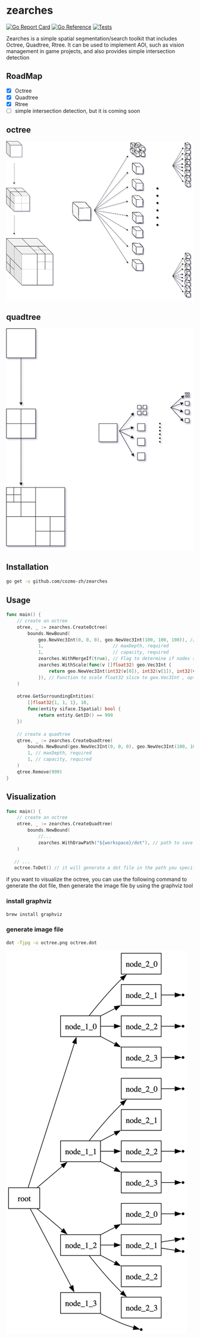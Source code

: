 # zearches
[![Go Report Card](https://goreportcard.com/badge/github.com/cozmo-zh/zearches)](https://goreportcard.com/report/github.com/cozmo-zh/zearches)
[![Go Reference](https://pkg.go.dev/badge/github.com/cozmo-zh/zearches.svg)](https://pkg.go.dev/github.com/cozmo-zh/zearches)
[![Tests](https://github.com/cozmo-zh/zearches/actions/workflows/tests.yaml/badge.svg)](https://github.com/cozmo-zh/zearches/actions/workflows/tests.yaml)

Zearches is a simple spatial segmentation/search toolkit that includes Octree, Quadtree, Rtree. It can be used to implement AOI, such as vision management in game projects, and also provides simple intersection detection

## RoadMap
- [x] Octree
- [x] Quadtree
- [x] Rtree
- [ ] simple intersection detection, but it is coming soon

## octree

![octree](draws/octree1.png) 

## quadtree

![quadtree](draws/quadtree.png)


## Installation

```bash
go get -u github.com/cozmo-zh/zearches
```

## Usage
```go
func main() {
    // create an octree
    otree, _ := zearches.CreateOctree(
        bounds.NewBound(
            geo.NewVec3Int(0, 0, 0), geo.NewVec3Int(100, 100, 100)), // bound, required
            1,                          // maxDepth, required
            1,                          // capacity, required
            zearches.WithMergeIf(true), // Flag to determine if nodes should be merged when removing an entity , optional, default is false
            zearches.WithScale(func(v []float32) geo.Vec3Int {
                return geo.NewVec3Int(int32(v[0]), int32(v[1]), int32(v[2]))
            }), // Function to scale float32 slice to geo.Vec3Int , optional, default is identity function
    )
    
	otree.GetSurroundingEntities(
		[]float32{1, 1, 1}, 10, 
	    func(entity siface.ISpatial) bool {
            return entity.GetID() == 999
    })
    
    // create a quadtree
    qtree, _ := zearches.CreateQuadtree(
        bounds.NewBound(geo.NewVec3Int(0, 0, 0), geo.NewVec3Int(100, 100, 100)), // bound, required
        1, // maxDepth, required
        1, // capacity, required
    )
    qtree.Remove(999)
}
```

## Visualization
```go
func main() {
    // create an octree
    otree, _ := zearches.CreateQuadtree(
        bounds.NewBound(
            //...                   
            zearches.WithDrawPath("${workspace}/dot"), // path to save dot file, optional, default is empty
    )
		
   // ...
   octree.ToDot() // it will generate a dot file in the path you specified
```
if you want to visualize the octree, you can use the following command to generate the dot file, then generate the image file by using the graphviz tool
### install graphviz
```bash
brew install graphviz
```
### generate image file
```bash
dot -Tjpg -o octree.png octree.dot
```

![quadtree](draws/quadtree.jpg)